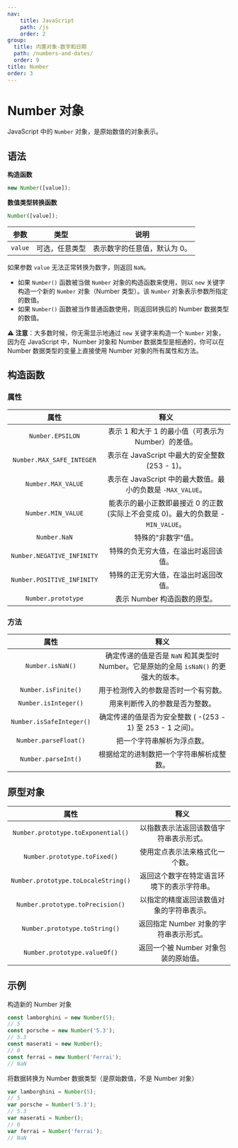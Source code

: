 ```yaml
---
nav:
    title: JavaScript
    path: /js
    order: 2
group:
  title: 内置对象-数字和日期
  path: /numbers-and-dates/
  order: 9
title: Number
order: 3
---
```


# Number 对象

JavaScript 中的 `Number` 对象，是原始数值的对象表示。

## 语法

**构造函数**

```js
new Number([value]);
```

**数值类型转换函数**

```js
Number([value]);
```

| 参数    | 类型           | 说明                         |
| ------- | -------------- | ---------------------------- |
| `value` | 可选，任意类型 | 表示数字的任意值，默认为 0。 |

如果参数 `value` 无法正常转换为数字，则返回 `NaN`。

- 如果 `Number()` 函数被当做 `Number` 对象的构造函数来使用，则以 `new` 关键字构造一个新的 `Number` 对象（Number 类型）。该 `Number` 对象表示参数所指定的数值。
- 如果 `Number()` 函数被当作普通函数使用，则返回转换后的 Number 数据类型的数值。

⚠️ **注意**：大多数时候，你无需显示地通过 `new` 关键字来构造一个 `Number` 对象，因为在 JavaScript 中，Number 对象和 Number 数据类型是相通的，你可以在 Number 数据类型的变量上直接使用 Number 对象的所有属性和方法。

## 构造函数

### 属性

|            属性            |                                       释义                                        |
| :------------------------: | :-------------------------------------------------------------------------------: |
|      `Number.EPSILON`      |                表示 1 和大于 1 的最小值（可表示为 Number）的差值。                |
| `Number.MAX_SAFE_INTEGER`  |                  表示在 JavaScript 中最大的安全整数 (253 - 1)。                   |
|     `Number.MAX_VALUE`     |            表示在 JavaScript 中的最大数值。最小的负数是 `-MAX_VALUE`。            |
|     `Number.MIN_VALUE`     | 能表示的最小正数即最接近 0 的正数 (实际上不会变成 0)。最大的负数是 -`MIN_VALUE`。 |
|        `Number.NaN`        |                                特殊的"非数字"值。                                 |
| `Number.NEGATIVE_INFINITY` |                       特殊的负无穷大值，在溢出时返回该值。                        |
| `Number.POSITIVE_INFINITY` |                       特殊的正无穷大值，在溢出时返回改值。                        |
|     `Number.prototype`     |                           表示 Number 构造函数的原型。                            |

### 方法

|           属性           |                                         释义                                          |
| :----------------------: | :-----------------------------------------------------------------------------------: |
|     `Number.isNaN()`     | 确定传递的值是否是 `NaN` 和其类型时 Number。它是原始的全局 `isNaN()` 的更强大的版本。 |
|   `Number.isFinite()`    |                         用于检测传入的参数是否时一个有穷数。                          |
|   `Number.isInteger()`   |                            用来判断传入的参数是否为整数。                             |
| `Number.isSafeInteger()` |              确定传递的值是否为安全整数 ( -(253 - 1) 至 253 - 1 之间)。               |
|  `Number.parseFloat()`   |                              把一个字符串解析为浮点数。                               |
|   `Number.parseInt()`    |                       根据给定的进制数把一个字符串解析成整数。                        |

## 原型对象

|                属性                 |                    释义                    |
| :---------------------------------: | :----------------------------------------: |
| `Number.prototype.toExponential()`  |   以指数表示法返回该数值字符串表示形式。   |
|    `Number.prototype.toFixed()`     |       使用定点表示法来格式化一个数。       |
| `Number.prototype.toLocaleString()` | 返回这个数字在特定语言环境下的表示字符串。 |
|  `Number.prototype.toPrecision()`   |  以指定的精度返回该数值对象的字符串表示。  |
|    `Number.prototype.toString()`    |   返回指定 Number 对象的字符串表示形式。   |
|    `Number.prototype.valueOf()`     |    返回一个被 Number 对象包装的原始值。    |

## 示例

构造新的 Number 对象

```js
const lamborghini = new Number(5);
// 5
const porsche = new Number('5.3');
// 5.3
const maserati = new Number();
// 0
const ferrai = new Number('Ferrai');
// NaN
```

将数据转换为 Number 数据类型（是原始数值，不是 Number 对象）

```js
var lamborghini = Number(5);
// 5
var porsche = Number('5.3');
// 5.3
var maserati = Number();
// 0
var ferrai = Number('ferrai');
// NaN
```
